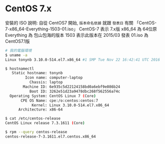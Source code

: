 # CentOS 7.x

安裝的 ISO 說明: 自從 CentOS7 開始, `版本命名依據` 就跟 `發表日` 有關
    「CentOS-7-x86_64-Everything-1503-01.iso」
    CentOS-7 表示 7.x版
    x86_64 為 64位原
    Everything 為 包山包海的版本
    1503 表示此版本在 2015/03 發表
    01.iso 為 CentOS7.1版

```sh
# 我的電腦環境
$ uname -a
Linux tonynb 3.10.0-514.el7.x86_64 #1 SMP Tue Nov 22 16:42:41 UTC 2016 x86_64 x86_64 x86_64 GNU/Linux

$ hostnamectl
   Static hostname: tonynb
         Icon name: computer-laptop
           Chassis: laptop
        Machine ID: 6e935c5d22124158bd0a6ebf9e086b24
           Boot ID: 3262e51d23a9478dbc268f562556a74c
  Operating System: CentOS Linux 7 (Core)
       CPE OS Name: cpe:/o:centos:centos:7
            Kernel: Linux 3.10.0-514.el7.x86_64
      Architecture: x86-64

$ cat /etc/centos-release
CentOS Linux release 7.3.1611 (Core)

$ rpm --query centos-release
centos-release-7-3.1611.el7.centos.x86_64
```
